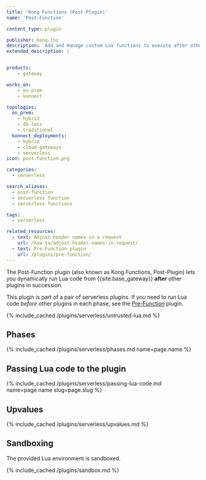 ```yaml
---
title: 'Kong Functions (Post-Plugin)'
name: 'Post-Function'

content_type: plugin

publisher: kong-inc
description: 'Add and manage custom Lua functions to execute after other plugins'
extended_description: |


products:
    - gateway

works_on:
    - on-prem
    - konnect

topologies:
  on_prem:
    - hybrid
    - db-less
    - traditional
  konnect_deployments:
    - hybrid
    - cloud-gateways
    - serverless
icon: post-function.png

categories:
  - serverless

search_aliases:
  - post-function
  - serverless function
  - serverless functions

tags:
  - serverless

related_resources:
  - text: Adjust header names in a request
    url: /how-to/adjust-header-names-in-request/
  - text: Pre-Function plugin
    url: /plugins/pre-function/
---
```


The Post-Function plugin (also known as Kong Functions, Post-Plugin) lets you dynamically run Lua code from {{site.base_gateway}} **after** other plugins in succession.

This plugin is part of a pair of serverless plugins. 
If you need to run Lua code _before_ other plugins in each phase, see the [Pre-Function](/plugins/pre-function/) plugin.

{% include_cached /plugins/serverless/untrusted-lua.md %}

## Phases

{% include_cached /plugins/serverless/phases.md name=page.name %}

## Passing Lua code to the plugin

{% include_cached /plugins/serverless/passing-lua-code.md name=page.name slug=page.slug %}

## Upvalues

{% include_cached /plugins/serverless/upvalues.md %}

## Sandboxing

The provided Lua environment is sandboxed.

{% include_cached /plugins/sandbox.md %}